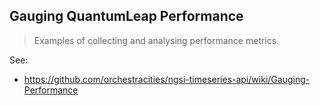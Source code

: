 Gauging QuantumLeap Performance
-------------------------------
> Examples of collecting and analysing performance metrics.

See:
- https://github.com/orchestracities/ngsi-timeseries-api/wiki/Gauging-Performance
